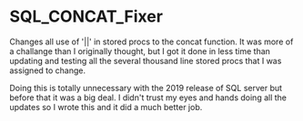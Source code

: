 # SQL_CONCAT_Fixer

Changes all use of '||' in stored procs to the concat function.   It was more of a challange than I originally thought, but I got it done in less time than updating and testing all the several thousand line stored procs that I was assigned to change.

Doing this is totally unnecessary with the 2019 release of SQL server but before that it was a big deal.  I didn't trust my eyes and hands doing all the updates so I wrote this and it did a much better job.  

